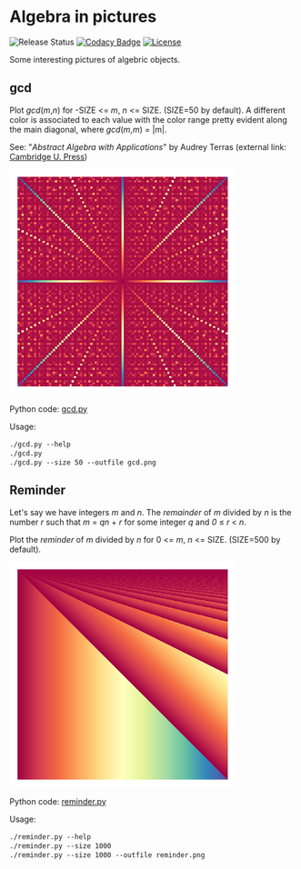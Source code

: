 # Algebra in pictures

![Release Status](https://img.shields.io/badge/status-in--progress-green.svg)
[![Codacy Badge](https://api.codacy.com/project/badge/Grade/a09af71ad7a547f98d2d178daa410262)](https://www.codacy.com/app/madrisan/algebra-in-pictures?utm_source=github.com&amp;utm_medium=referral&amp;utm_content=madrisan/algebra-in-pictures&amp;utm_campaign=Badge_Grade)
[![License](https://img.shields.io/badge/License-Apache--2.0-blue.svg)](https://spdx.org/licenses/Apache-2.0.html)

Some interesting pictures of algebric objects.

## gcd

Plot *gcd*(*m*,*n*) for -SIZE <= *m*, *n* <= SIZE. (SIZE=50 by default).
A different color is associated to each value with the color range pretty evident along the main diagonal,
where *gcd*(*m*,*m*) = |m|.

See: "*Abstract Algebra with Applications*" by Audrey Terras (external link: [Cambridge U. Press][aawa])

![alt tag][gcd-plot]

Python code: [gcd.py][gcd-code]

Usage:

    ./gcd.py --help
    ./gcd.py
    ./gcd.py --size 50 --outfile gcd.png

## Reminder

Let's say we have integers *m* and *n*.
The *remainder* of *m* divided by *n* is the number *r* such that *m* = *qn* + *r*
for some integer *q* and *0* ≤ *r* < *n*.

Plot the *reminder* of *m* divided by *n* for 0 <= *m*, *n* <= SIZE. (SIZE=500 by default).

![alt tag][rem-plot]

Python code: [reminder.py][rem-code]

Usage:

    ./reminder.py --help
    ./reminder.py --size 1000
    ./reminder.py --size 1000 --outfile reminder.png

[aawa]: https://www.cambridge.org/core/books/abstract-algebra-with-applications/725D4A0DDED4E62472C870D0C53F134C
[gcd-code]: https://github.com/madrisan/algebra-in-pictures/blob/master/gcd.py "python source gcd"
[gcd-plot]: https://github.com/madrisan/algebra-in-pictures/blob/master/images/gcd.png "gcd plot"
[rem-code]: https://github.com/madrisan/algebra-in-pictures/blob/master/reminder.py "python source reminder"
[rem-plot]: https://github.com/madrisan/algebra-in-pictures/blob/master/images/reminder.png "reminder plot"
